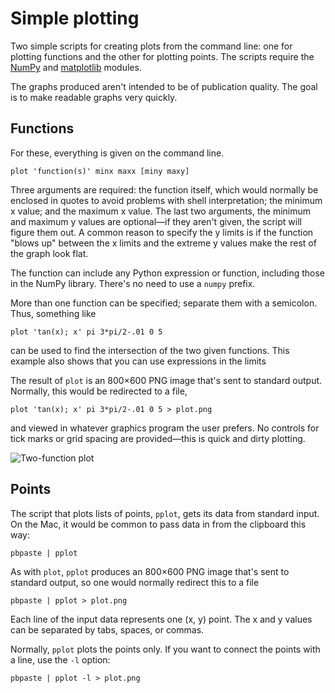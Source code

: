 # Simple plotting #

Two simple scripts for creating plots from the command line: one for plotting functions and the other for plotting points. The scripts require the [NumPy][1] and [matplotlib][2] modules.

The graphs produced aren't intended to be of publication quality. The goal is to make readable graphs very quickly.

## Functions ##

For these, everything is given on the command line.

    plot 'function(s)' minx maxx [miny maxy]

Three arguments are required: the function itself, which would normally be enclosed in quotes to avoid problems with shell interpretation; the minimum x value; and the maximum x value. The last two arguments, the minimum and maximum y values are optional—if they aren't given, the script will figure them out. A common reason to specify the y limits is if the function "blows up" between the x limits and the extreme y values make the rest of the graph look flat.

The function can include any Python expression or function, including those in the NumPy library. There's no need to use a `numpy` prefix. 

More than one function can be specified; separate them with a semicolon. Thus, something like

    plot 'tan(x); x' pi 3*pi/2-.01 0 5

can be used to find the intersection of the two given functions. This example also shows that you can use expressions in the limits

The result of `plot` is an 800×600 PNG image that's sent to standard output. Normally, this would be redirected to a file,

    plot 'tan(x); x' pi 3*pi/2-.01 0 5 > plot.png

and viewed in whatever graphics program the user prefers. No controls for tick marks or grid spacing are provided—this is quick and dirty plotting.

<img src="http://farm8.staticflickr.com/7449/11444287224_fdf3652083.jpg" alt="Two-function plot" title="Two-function plot" />

## Points ##

The script that plots lists of points, `pplot`, gets its data from standard input. On the Mac, it would be common to pass data in from the clipboard this way:

    pbpaste | pplot

As with `plot`, `pplot` produces an 800×600 PNG image that's sent to standard output, so one would normally redirect this to a file

    pbpaste | pplot > plot.png

Each line of the input data represents one (x, y) point. The x and y values can be separated by tabs, spaces, or commas.

Normally, `pplot` plots the points only. If you want to connect the points with a line, use the `-l` option:

    pbpaste | pplot -l > plot.png



[1]: http://www.numpy.org/
[2]: http://matplotlib.org/
